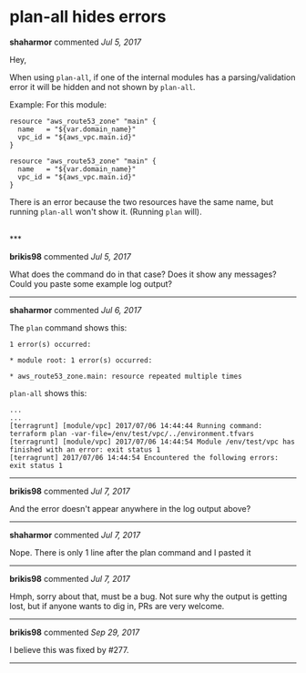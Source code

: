 # plan-all hides errors

**shaharmor** commented *Jul 5, 2017*

Hey,

When using `plan-all`, if one of the internal modules has a parsing/validation error it will be hidden and not shown by `plan-all`.

Example:
For this module:
```hcl
resource "aws_route53_zone" "main" {
  name   = "${var.domain_name}"
  vpc_id = "${aws_vpc.main.id}"
}

resource "aws_route53_zone" "main" {
  name   = "${var.domain_name}"
  vpc_id = "${aws_vpc.main.id}"
}
```

There is an error because the two resources have the same name, but running `plan-all` won't show it. (Running `plan` will).

<br />
***


**brikis98** commented *Jul 5, 2017*

What does the command do in that case? Does it show any messages? Could you paste some example log output?
***

**shaharmor** commented *Jul 6, 2017*

The `plan` command shows this:

```
1 error(s) occurred:

* module root: 1 error(s) occurred:

* aws_route53_zone.main: resource repeated multiple times
```

`plan-all` shows this:

```
...
...
[terragrunt] [module/vpc] 2017/07/06 14:44:44 Running command: terraform plan -var-file=/env/test/vpc/../environment.tfvars
[terragrunt] [module/vpc] 2017/07/06 14:44:54 Module /env/test/vpc has finished with an error: exit status 1
[terragrunt] 2017/07/06 14:44:54 Encountered the following errors:
exit status 1
```
***

**brikis98** commented *Jul 7, 2017*

And the error doesn't appear anywhere in the log output above?
***

**shaharmor** commented *Jul 7, 2017*

Nope.
There is only 1 line after the plan command and I pasted it
***

**brikis98** commented *Jul 7, 2017*

Hmph, sorry about that, must be a bug. Not sure why the output is getting lost, but if anyone wants to dig in, PRs are very welcome.
***

**brikis98** commented *Sep 29, 2017*

I believe this was fixed by #277.
***

